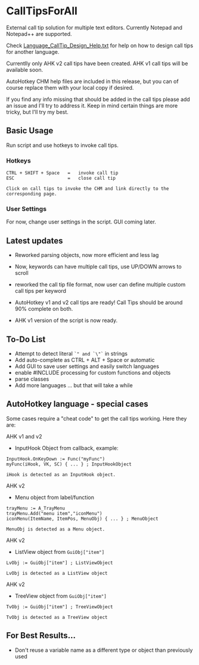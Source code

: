 # CallTipsForAll
External call tip solution for multiple text editors.  Currently Notepad and Notepad++ are supported.

Check [Language_CallTip_Design_Help.txt](./Language_CallTip_Design_Help.txt) for help on how to design call tips for another language.

Currentlly only AHK v2 call tips have been created.  AHK v1 call tips will be available soon.

AutoHotkey CHM help files are included in this release, but you can of course replace them with your local copy if desired.

If you find any info missing that should be added in the call tips please add an issue and I'll try to address it.  Keep in mind certain things are more tricky, but I'll try my best.

## Basic Usage

Run script and use hotkeys to invoke call tips.

### Hotkeys
```
CTRL + SHIFT + Space   =   invoke call tip
ESC                    =   close call tip

Click on call tips to invoke the CHM and link directly to the corresponding page.
```
### User Settings
For now, change user settings in the script.  GUI coming later.

## Latest updates
* Reworked parsing objects, now more efficient and less lag
* Now, keywords can have multiple call tips, use UP/DOWN arrows to scroll
* reworked the call tip file format, now user can define multiple custom call tips per keyword

* AutoHotkey v1 and v2 call tips are ready!  Call Tips should be around 90% complete on both.
* AHK v1 version of the script is now ready.

## To-Do List
* Attempt to detect literal ``` `" and `\"` ``` in strings
* Add auto-complete as CTRL + ALT + Space or automatic
* Add GUI to save user settings and easily switch languages
* enable #INCLUDE processing for custom functions and objects
* parse classes
* Add more languages ... but that will take a while

## AutoHotkey language - special cases

Some cases require a "cheat code" to get the call tips working.  Here they are:

AHK v1 and v2
* InputHook Object from callback, example:
```
InputHook.OnKeyDown := Func("myFunc")
myFunc(iHook, VK, SC) { ... } ; InputHookObject

iHook is detected as an InputHook object.
```

AHK v2
* Menu object from label/function
```
trayMenu := A_TrayMenu
trayMenu.Add("menu item","iconMenu")
iconMenu(ItemName, ItemPos, MenuObj) { ... } ; MenuObject

MenuObj is detected as a Menu object.
```

AHK v2
* ListView object from `GuiObj["item"]`
```
LvObj := GuiObj["item"] ; ListViewObject

LvObj is detected as a ListView object
```

AHK v2
* TreeView object from `GuiObj["item"]`
```
TvObj := GuiObj["item"] ; TreeViewObject

TvObj is detected as a TreeView object
```

## For Best Results...
* Don't reuse a variable name as a different type or object than previously used
